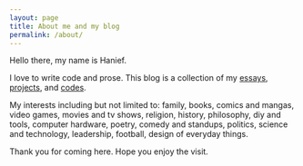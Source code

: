```yaml
---
layout: page
title: About me and my blog
permalink: /about/
---
```


Hello there, my name is Hanief.

I love to write code and prose. This blog is a collection of my [essays](/essays), [projects](/projects), and [codes](/codes). 

My interests including but not limited to: family, books, comics and mangas, video games, movies and tv shows, religion, history, philosophy, diy and tools, computer hardware, poetry, comedy and standups, politics, science and technology, leadership, football, design of everyday things.

Thank you for coming here. Hope you enjoy the visit.
